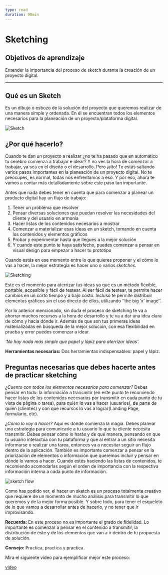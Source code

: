 ```yaml
---
type: read
duration: 90min
---
```


# Sketching

## Objetivos de aprendizaje

Entender la importancia del proceso de sketch durante la creación de un proyecto
digital.

***

## Qué es un Sketch

Es un dibujo o esbozo de la solución del proyecto que queremos realizar de una
manera simple y ordenada. En él se encuentran todos los elementos necesarios
para la planeación de un proyecto/plataforma digital.

![Sketch](https://image.ibb.co/hyZVfo/sketch.jpg)

## ¿Por qué hacerlo?

Cuando te dan un proyecto a realizar ¿no te ha pasado que en automático tu
cerebro comienza a trabajar e idear? Y no ves la hora de comenzar a trabajar, ya
sea en el diseño o el desarrollo. Pero ¡alto! Te estás saltando varios pasos
importantes en la planeación de un proyecto digital. No te preocupes, es normal,
todas nos enfrentamos a eso. Y por eso, ahora te vamos a contar más
detalladamente sobre este paso tan importante.

Antes que nada debes tener en cuenta que para comenzar a planear un producto
digital hay un flujo de trabajo:

1. Tener un problema que resolver
2. Pensar diversas soluciones que puedan resolver las necesidades del cliente y
   del usuario en armonía
3. Hacer listas de los contenidos necesarios a mostrar
4. Comenzar a materializar esas ideas en un sketch, tomando en cuenta los
   contenidos y elementos gráficos
5. Probar y experimentar hasta que llegues a la mejor solución
6. Y cuando este punto te haya satisfecho, puedes comenzar a pensar en visual
   design para empezar a hacer tu prototipo

Cuando estás en ese momento entre lo que quieres proponer y el cómo lo vas a
hacer, la mejor estrategia es hacer uno o varios _sketches._

![Sketching](https://image.ibb.co/c1sVD8/sketch_hand.jpg)

Este es el momento para aterrizar tus ideas ya que es un método flexible,
portable, accesible y fácil de testear. Al ser fácil de testear, te permite
hacer cambios en un corto tiempo y a bajo costo. Incluso te permite distribuir
elementos gráficos sin el uso directo de ellos, utilizando ‘‘the big ‘x’
image’’.

Por lo anterior mencionado, sin duda el proceso de sketching te va a ahorrar
muchos recursos a la hora de desarrollo y te va a dar una idea clara de cómo y
hacia dónde ir. Además de que son tus primeras ideas materializadas en búsqueda
de la mejor solución, con esa flexibilidad en prueba y error puedes comenzar a
idear.

_‘No hay nada más simple que papel y lápiz para aterrizar ideas’._

**Herramientas necesarias:** Dos herramientas indispensables: papel y lápiz.

## Preguntas necesarias que debes hacerte antes de practicar sketching

_¿Cuento con todos los elementos necesarios para comenzar?_ Debes pensar en
  todo: la información a transmitir (en este punto te recomiendo hacer listas de
  los contenidos necesarios por transmitir en cada punto de tu vista de página o
  tarea), para quién lo vas a hacer (usuarios), de parte de quién (clientes) y
  con qué recursos lo vas a lograr(Landing Page, formulario, etc).

_¿Cómo lo voy a hacer?_ Aquí es donde comienza la magia. Debes planear una
  estrategia para comunicarle a tu usuario lo que tu cliente necesita transmitir.
  Debes pensar cómo lo harás y de qué manera, pensando en que tu usuario
  interactúa con tu plataforma y que al entrar a un sitio necesita informarse o
  realizar una tarea, entonces va a necesitar seguir un flujo dentro de la
  aplicación. También es importante comenzar a pensar en la priorización de
  elementos o información que queremos incluir y pensar en dónde lo vamos a
  hacer. Cuando estés haciendo las listas de contenidos, te recomiendo
  acomodarlas según el orden de importancia con la respectiva información interna
  a cada punto de información.

![sketch flow](https://image.ibb.co/iUP5fo/sketch_flow_2.jpg)

Como has podido ver, el hacer un sketch es un proceso totalmente creativo que
requiere de un momento de mucho análisis para transmitir lo que queremos y de la
mejor forma posible. Y sobre todo, para tener el esqueleto de lo que vamos a
desarrollar antes de hacerlo, y no tener que ir improvisando.

**Recuerda:** En este proceso no es importante el grado de fidelidad. Lo
importante es comenzar a pensar en el contenido a transmitir, la distribución de
éste y de los elementos que van a ir dentro de tu propuesta de solución.

**Consejo:** Practica, practica y practica.

Mira el siguiente video para ejemplificar mejor este proceso:

[video](https://vimeo.com/35986473)
